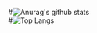 #![Anurag's github stats](https://github-readme-stats.vercel.app/api?username=Hoon-Hub&show_icons=true&theme=tokyonight)    
#![Top Langs](https://github-readme-stats.vercel.app/api/top-langs/?username=Hoon-Hub&layout=compact&theme=tokyonight)
